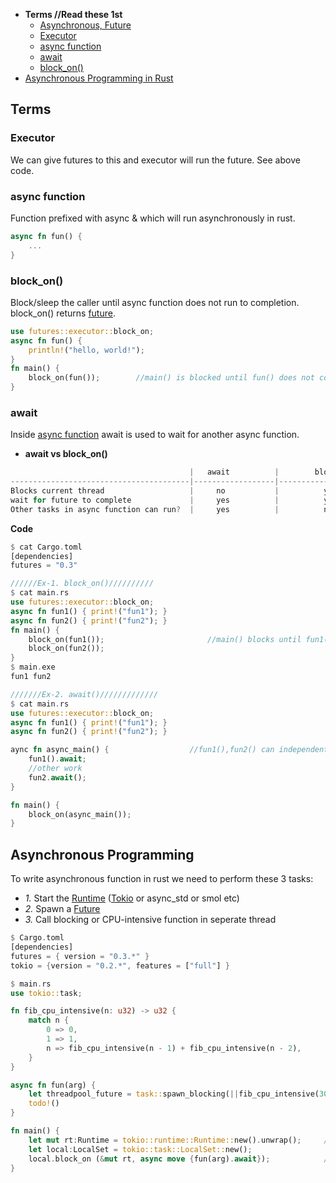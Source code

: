- **Terms //Read these 1st**
  - [Asynchronous, Future](/Threads_Processes_IPC/Terms/)
  - [Executor](#ex)
  - [async function](#as)
  - [await](#aw)
  - [block_on()](#b)
- [Asynchronous Programming in Rust](#async)

## Terms
<a name=ex></a>
### Executor
We can give futures to this and executor will run the future. See above code.

<a name=as></a>
### async function
Function prefixed with async & which will run asynchronously in rust.
```rs
async fn fun() {
    ...
}
```

<a name=b></a>
### block_on() 
Block/sleep the caller until async function does not run to completion. block_on() returns [future](/Languages/Programming_Languages/Rust/Triat_Interface).
```rs
use futures::executor::block_on;
async fn fun() {
    println!("hello, world!");
}
fn main() {
    block_on(fun());        //main() is blocked until fun() does not completes
}
```

<a name=aw></a>
### await
Inside [async function](#as) await is used to wait for another async function.
- **await vs block_on()** 
```c
                                        |   await          |        block_on()    |
----------------------------------------|------------------|----------------------|
Blocks current thread                   |     no           |          yes         |
wait for future to complete             |     yes          |          yes         |
Other tasks in async function can run?  |     yes          |          no          |
```
**Code**
```rs
$ cat Cargo.toml
[dependencies]
futures = "0.3"

//////Ex-1. block_on()//////////
$ cat main.rs
use futures::executor::block_on;
async fn fun1() { print!("fun1"); }
async fn fun2() { print!("fun2"); }
fn main() {
    block_on(fun1());                       //main() blocks until fun1(),fun2() does not compelte
    block_on(fun2());
}
$ main.exe
fun1 fun2

///////Ex-2. await()/////////////
$ cat main.rs
use futures::executor::block_on;
async fn fun1() { print!("fun1"); }
async fn fun2() { print!("fun2"); }

aync fn async_main() {                  //fun1(),fun2() can independently execute. async_main() can run other tasks independently as well.
    fun1().await;
    //other work
    fun2.await();
}

fn main() {
    block_on(async_main());
}
```

<a name=async></a>
## Asynchronous Programming
To write asynchronous function in rust we need to perform these 3 tasks:
- _1._ Start the [Runtime](https://www.quora.com/What-does-the-runtime-system-do-in-C) ([Tokio](/Libraries/Tokio/) or async_std or smol etc)
- _2._ Spawn a [Future](/Languages/Programming_Languages/Rust/Triat_Interface)
- _3._ Call blocking or CPU-intensive function in seperate thread
```rs
$ Cargo.toml
[dependencies]
futures = { version = "0.3.*" }
tokio = {version = "0.2.*", features = ["full"] }

$ main.rs
use tokio::task;

fn fib_cpu_intensive(n: u32) -> u32 {
    match n {
        0 => 0,
        1 => 1,
        n => fib_cpu_intensive(n - 1) + fib_cpu_intensive(n - 2),
    }
}

async fn fun(arg) {
    let threadpool_future = task::spawn_blocking(||fib_cpu_intensive(30));    //3
    todo!()
}

fn main() {
    let mut rt:Runtime = tokio::runtime::Runtime::new().unwrap();     //1. Start runtime
    let local:LocalSet = tokio::task::LocalSet::new();
    local.block_on (&mut rt, async move {fun(arg).await});            //2
}
```
